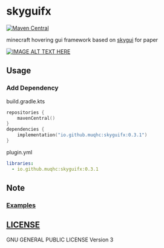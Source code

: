 # skyguifx

[![Maven Central](https://img.shields.io/maven-central/v/io.github.muqhc/skyguifx.svg?label=Maven%20Central)](https://search.maven.org/search?q=g:%22io.github.muqhc%22%20AND%20a:%22skyguifx%22)


minecraft hovering gui framework based on [skygui](https://github.com/muqhc/skygui) for paper


[![IMAGE ALT TEXT HERE](https://img.youtube.com/vi/l7q9vNBM2ec/0.jpg)](https://www.youtube.com/watch?v=l7q9vNBM2ec)


## Usage

### Add Dependency

build.gradle.kts

```kotlin
repositories {
    mavenCentral()
}
dependencies {
    implementation("io.github.muqhc:skyguifx:0.3.1")
}
```

plugin.yml

```yaml
libraries:
  - io.github.muqhc:skyguifx:0.3.1
```


## Note

### [Examples](skyguifx-debug)


## [LICENSE](LICENSE.md)

GNU GENERAL PUBLIC LICENSE Version 3

